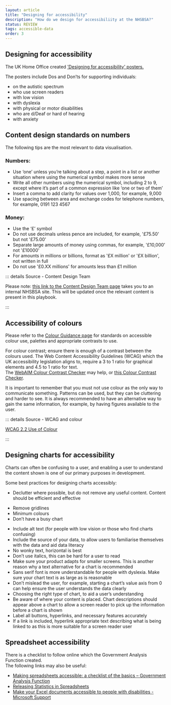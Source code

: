 ```yaml
---
layout: article
title: "Designing for accessibility"
description: "How do we design for accessibiliity at the NHSBSA?"
status: REVIEW
tags: accessible-data
order: 3
---
```

## Designing for accessibility  

The UK Home Office created ['Designing for accessibility' posters.][home office posters]

The posters include Dos and Don’ts for supporting individuals:

- on the autistic spectrum
- who use screen readers
- with low vision
- with dyslexia
- with physical or motor disabilities
- who are d/Deaf or hard of hearing
- with anxiety  
  
## Content design standards on numbers  

The following tips are the most relevant to data visualisation.  

### Numbers:

- Use ‘one’ unless you’re talking about a step, a point in a list or another situation where using the numerical symbol makes more sense
- Write all other numbers using the numerical symbol, including 2 to 9, except where it’s part of a common expression like ‘one or two of them’
- Insert a comma to add clarity for values over 1,000, for example, 9,000
- Use spacing between area and exchange codes for telephone numbers, for example, 0191 123 4567  

### Money:

- Use the ‘£’ symbol  
- Do not use decimals unless pence are included, for example, '£75.50' but not '£75.00'
- Separate large amounts of money using commas, for example, '£10,000' not '£10000'
- For amounts in millions or billions, format as '£X million' or '£X billion', not written in full
- Do not use '£0.XX millions' for amounts less than £1 million  

::: details Source - Content Design Team

Please note: [this link to the Content Design Team page][numbers 1] takes you to an internal NHSBSA site. This will be updated once the relevant content is present in this playbook.

:::

## Accessibility of colours  

Please refer to the [Colour Guidance page](../../colour/) for standards on accessible colour use, palettes and appropriate contrasts to use.  

For colour contrast; ensure there is enough of a contrast between the colours used. The Web Content Accessibility Guidelines (WCAG) which the UK accessibility legislation aligns to, require a 3 to 1 ratio for graphical elements and 4.5 to 1 ratio for text.  
The [WebAIM Colour Contrast Checker][webaim 1] may help, or [this Colour Contrast Checker][webaim 2].  

It is important to remember that you must not use colour as the only way to communicate something. Patterns can be used, but they can be cluttering and harder to see. It is always recommended to have an alternative way to gain the same information, for example, by having figures available to the user.  
  
::: details Source - WCAG and colour

[WCAG 2.2 Use of Colour][use of colour]

:::

## Designing charts for accessibility  
  
Charts can often be confusing to a user, and enabling a user to understand the content shown is one of our primary purposes in development.  

Some best practices for designing charts accessibly:

- Declutter where possible, but do not remove any useful content. Content should be efficient and effective
* Remove gridlines
* Minimum colours
* Don’t have a busy chart
- Include alt text (for people with low vision or those who find charts confusing)
- Include the source of your data, to allow users to familiarise themselves with the data and aid data literacy
- No wonky text, horizontal is best
- Don’t use italics, this can be hard for a user to read
- Make sure your product adapts for smaller screens. This is another reason why a text alternative for a chart is recommended
- Sans serif font is more understandable for people with dyslexia. Make sure your chart text is as large as is reasonable
- Don’t mislead the user, for example, starting a chart’s value axis from 0 can help ensure the user understands the data clearly
- Choosing the right type of chart, to aid a user’s understanding
- Be aware of where your content is placed. Chart descriptions should appear above a chart to allow a screen reader to pick up the information before a chart is shown
- Label all buttons, hyperlinks, and necessary features accurately
- If a link is included, hyperlink appropriate text describing what is being linked to as this is more suitable for a screen reader user

## Spreadsheet accessibility  
  
There is a checklist to follow online which the Government Analysis Function created.  
The following links may also be useful:

- [Making spreadsheets accessible: a checklist of the basics – Government Analysis Function][gov 1]
- [Releasing Statistics in Spreadsheets][gov 2]
- [Make your Excel documents accessible to people with disabilities - Microsoft Support][microsoft]  

[home office posters]: https://github.com/UKHomeOffice/posters/blob/master/accessibility/dos-donts/posters_en-UK/accessibility-posters-set.pdf
[gov 1]: https://analysisfunction.civilservice.gov.uk/policy-store/making-spreadsheets-accessible-a-brief-checklist-of-the-basics/
[gov 2]: https://analysisfunction.civilservice.gov.uk/policy-store/releasing-statistics-in-spreadsheets/
[microsoft]: https://support.microsoft.com/en-us/office/make-your-excel-documents-accessible-to-people-with-disabilities-6cc05fc5-1314-48b5-8eb3-683e49b3e593
[numbers 1]: https://nhsbsauk.sharepoint.com/sites/DigitalContentDesignTeam/SitePages/NHSBSA-digital-style-guide-and-standards.aspx
[webaim 1]: https://webaim.org/resources/contrastchecker/
[webaim 2]: https://contrastchecker.com/
[use of colour]: https://www.w3.org/TR/WCAG22/#use-of-color